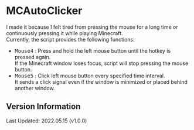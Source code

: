 # MCAutoClicker

I made it because I felt tired from pressing the mouse for a long time or continuously pressing it while playing Minecraft.  
Currently, the script provides the following functions:

  * <kbd>Mouse4</kbd> : Press and hold the left mouse button until the hotkey is pressed again.<br>
    If the Minecraft window loses focus, script will stop pressing the mouse button.
  * <kbd>Mouse5</kbd> : Click left mouse button every specified time interval.  
    It sends a click signal even if the window is minimized or placed behind another window.

## Version Information

Last Updated: 2022.05.15 (v1.0.0)
